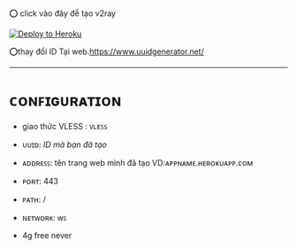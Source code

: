
⭕ click vào đây để tạo v2ray  

<p><a href="https://dashboard.heroku.com/new?template=https://github.com/huyv2rayng/heroku-xray-server"> <img src="https://www.herokucdn.com/deploy/button.svg" alt="Deploy to Heroku" /></a></p>



⭕thay đổi ID Tại web.https://www.uuidgenerator.net/

______
# ᴄᴏɴꜰɪɢᴜʀᴀᴛɪᴏɴ

- giao thức VLESS : ᴠʟᴇꜱꜱ

- ᴜᴜɪᴅ: *ID mà bạn đã tạo*

- ᴀᴅᴅʀᴇꜱꜱ: tên trang web mình đã tạo VD:ᴀᴘᴘɴᴀᴍᴇ.ʜᴇʀᴏᴋᴜᴀᴘᴘ.ᴄᴏᴍ

- ᴘᴏʀᴛ: 443

- ᴘᴀᴛʜ: /

- ɴᴇᴛᴡᴏʀᴋ: ᴡꜱ
- 4g free never
